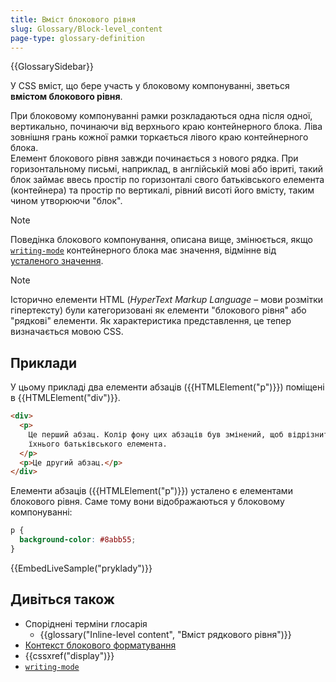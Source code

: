 ```yaml
---
title: Вміст блокового рівня
slug: Glossary/Block-level_content
page-type: glossary-definition
---
```


{{GlossarySidebar}}

У CSS вміст, що бере участь у блоковому компонуванні, зветься **вмістом блокового рівня**.

При блоковому компонуванні рамки розкладаються одна після одної, вертикально, починаючи від верхнього краю контейнерного блока. Ліва зовнішня грань кожної рамки торкається лівого краю контейнерного блока.\
Елемент блокового рівня завжди починається з нового рядка. При горизонтальному письмі, наприклад, в англійській мові або івриті, такий блок займає ввесь простір по горизонталі свого батьківського елемента (контейнера) та простір по вертикалі, рівний висоті його вмісту, таким чином утворюючи "блок".

> [!NOTE]
> Поведінка блокового компонування, описана вище, змінюється, якщо [`writing-mode`](/uk/docs/Web/CSS/writing-mode) контейнерного блока має значення, відмінне від [усталеного значення](/uk/docs/Web/CSS/writing-mode#formalne-vyznachennia).

> [!NOTE]
> Історично елементи HTML (_HyperText Markup Language_ – мови розмітки гіпертексту) були категоризовані як елементи "блокового рівня" або "рядкові" елементи. Як характеристика представлення, це тепер визначається мовою CSS.

## Приклади

У цьому прикладі два елементи абзаців ({{HTMLElement("p")}}) поміщені в {{HTMLElement("div")}}.

```html
<div>
  <p>
    Це перший абзац. Колір фону цих абзаців був змінений, щоб відрізнити їх від
    їхнього батьківського елемента.
  </p>
  <p>Це другий абзац.</p>
</div>
```

Елементи абзаців ({{HTMLElement("p")}}) усталено є елементами блокового рівня. Саме тому вони відображаються у блоковому компонуванні:

```css hidden
p {
  background-color: #8abb55;
}
```

{{EmbedLiveSample("pryklady")}}

## Дивіться також

- Споріднені терміни глосарія
  - {{glossary("Inline-level content", "Вміст рядкового рівня")}}
- [Контекст блокового форматування](/uk/docs/Web/CSS/CSS_display/Block_formatting_context)
- {{cssxref("display")}}
- [`writing-mode`](/uk/docs/Web/CSS/writing-mode)
